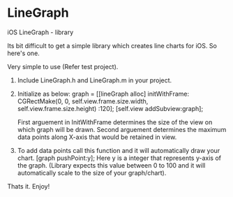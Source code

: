 LineGraph
=========

iOS LineGraph - library

Its bit difficult to get a simple library which creates line charts for iOS. So here's one.

Very simple to use (Refer test project).
1) Include LineGraph.h and LineGraph.m in your project.
2) Initialize as below:
    graph = [[lineGraph alloc] initWithFrame: CGRectMake(0, 0, self.view.frame.size.width, self.view.frame.size.height)  :120];
    [self.view addSubview:graph];
    
    First arguement in InitWithFrame determines the size of the view on which graph will be drawn. 
    Second arguement determines the maximum data points along X-axis that would be retained in view.
    
3) To add data points call this function and it will automatically draw your chart. [graph pushPoint:y]; 
Here y is a integer that represents y-axis of the graph. (Library expects this value between 0 to 100 
and it will automatically scale to the size of your graph/chart).

Thats it. Enjoy!

